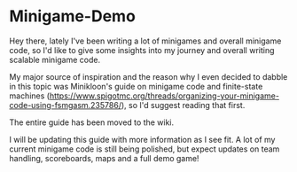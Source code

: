 # Minigame-Demo
Hey there, lately I've been writing a lot of minigames and overall minigame code, so I'd like to give some insights into my journey and overall writing scalable minigame code.

My major source of inspiration and the reason why I even decided to dabble in this topic was Minikloon's guide on minigame code and finite-state machines (https://www.spigotmc.org/threads/organizing-your-minigame-code-using-fsmgasm.235786/), so I'd suggest reading that first.

The entire guide has been moved to the wiki.

I will be updating this guide with more information as I see fit. A lot of my current minigame code is still being polished, but expect updates on team handling, scoreboards, maps and a full demo game!
